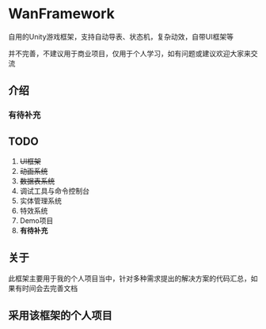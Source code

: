 # WanFramework
自用的Unity游戏框架，支持自动导表、状态机，复杂动效，自带UI框架等

并不完善，不建议用于商业项目，仅用于个人学习，如有问题或建议欢迎大家来交流
## 介绍
### 有待补充
## TODO
1. ~~UI框架~~
2. ~~动画系统~~
3. ~~数据表系统~~
4. 调试工具与命令控制台
5. 实体管理系统
6. 特效系统
7. Demo项目
8. **有待补充**
## 关于
此框架主要用于我的个人项目当中，针对多种需求提出的解决方案的代码汇总，如果有时间会去完善文档
## 采用该框架的个人项目